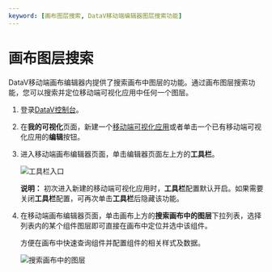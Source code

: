 ```yaml
---
keyword: [画布图层搜索, DataV移动端编辑器图层搜索功能]
---
```


# 画布图层搜索

DataV移动端画布编辑器内提供了搜索画布中图层的功能。通过画布图层搜索功能，您可以搜索并定位移动端可视化应用中任何一个图层。

1.  登录[DataV控制台](https://datav.aliyun.com/)。

2.  在**我的可视化**页面，新建一个[移动端可视化应用](/cn.zh-CN/可视化应用管理/使用模板创建移动端可视化应用.md)或者单击一个已有移动端可视化应用的**编辑**按钮。

3.  进入移动端画布编辑器页面，单击编辑器页面左上方的**工具栏**。

    ![工具栏入口](https://static-aliyun-doc.oss-accelerate.aliyuncs.com/assets/img/zh-CN/6557929951/p93869.png)

    **说明：** 初次进入新建的移动端可视化应用时，**工具栏**配置默认开启。如果需要关闭**工具栏**配置，可再次单击**工具栏**后隐藏该功能。

4.  在移动端画布编辑器页面，单击画布上方的**搜索画布中的图层**下拉列表，选择列表内的某个组件图层即可直接在画布中定位并选中该组件。

    方便在画布中快速查询组件并配置组件的相关样式及数据。

    ![搜索画布中的图层](https://static-aliyun-doc.oss-accelerate.aliyuncs.com/assets/img/zh-CN/4359089951/p161113.png)


